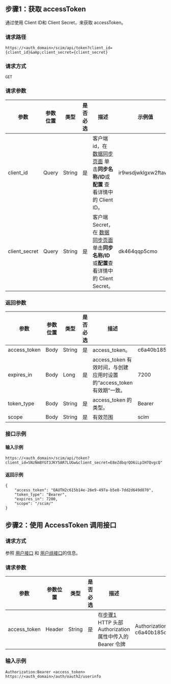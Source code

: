 ## 步骤1：获取 accessToken[](id:step1)
通过使用 Client ID和 Client Secret，来获取 accessToken。

### 请求路径
```
https://<auth_domain>/scim/api/token?client_id={client_id}&amp;client_secret={client_secret}
```

### 请求方式
```
GET
```
 
### 请求参数

| 参数          | 参数位置 | 类型   | 是否必选 | 描述                                                         | 示例值               |
| ------------- | -------- | ------ | -------- | ------------------------------------------------------------ | -------------------- |
| client_id     | Query    | String | 是       | 客户端 id，在 [数据同步页面](https://console.cloud.tencent.com/ciam/data-sync) 单击**同步名称/ID**或**配置** 查看详情中的 Client ID。 | ir9wsdjwklgxw2ftawjb |
| client_secret | Query    | String | 是       | 客户端Secret，在 [数据同步页面](https://console.cloud.tencent.com/ciam/data-sync) 单击**同步名称/ID**或**配置**查看详情中的 Client Secret。 | dk464qqp5cmo         |


### 返回参数

| 参数         | 参数位置 | 类型   | 是否必选 | 描述                                                         | 示例值                           |
| ------------ | -------- | ------ | -------- | ------------------------------------------------------------ | -------------------------------- |
| access_token | Body     | String | 是       | access_token。                                               |c6a40b185c8e35058eaed0f59509b541  |
| expires_in   | Body     | Long   | 是       | access_token 有效时间，与创建应用时设置的“access_token有效期”一致。 | 7200                             |
| token_type   | Body     | String | 是       | access_token 的类型。                                         | Bearer                           |
| scope        | Body     | String | 是       | 有效范围                                                     | scim                             |

### 接口示例
#### 输入示例
```
https://<auth_domain>/scim/api/token?client_id=SNzNmBYGT3JKY5AR7LUGw&client_secret=E8eZdbqrQO6iLpIH7QvgcQ"
```
#### 返回示例
```
{
    "access_token": "OAUTH2c615b14e-26e9-497a-b5e8-7dd2d649d870",
    "token_type": "Bearer",
    "expires_in": 7200,
    "scope": "/scim/"
}
```

## 步骤2：使用 AccessToken 调用接口
### 请求方式
参照 [用户接口](https://cloud.tencent.com/document/product/1441/62155) 和 [用户组接口](https://cloud.tencent.com/document/product/1441/62162)的信息。

### 请求参数
| 参数    | 参数位置 | 类型 | 是否必选 | 描述                                                    | 示例值                                         |
| ------------ | ------------ | -------- | ------------ | ----------------------------------------------------------- | -------------------------------------------------- |
| access_token | Header       | String   | 是           | 在[步骤1](#step1) HTTP 头部 Authorization 属性中传入的 Bearer 令牌 | Authorization:Bearer  c6a40b185c8e35############## |

### 输入示例
```
Authorization:Bearer <access_token>
https://<auth_domain>/auth/oauth2/userinfo
```
